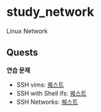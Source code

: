 # study_network

Linux Network

## Quests

**연습 문제**

- SSH vims: [퀘스트](/code/quests/10_2_ssh_vims.md)
- SSH with Shell ifs: [퀘스트](/code/quests/10_3_ssh_withshell_ifs.md)
- SSH Networks: [퀘스트](/code/quests/11_1_ssh_networks.md)
